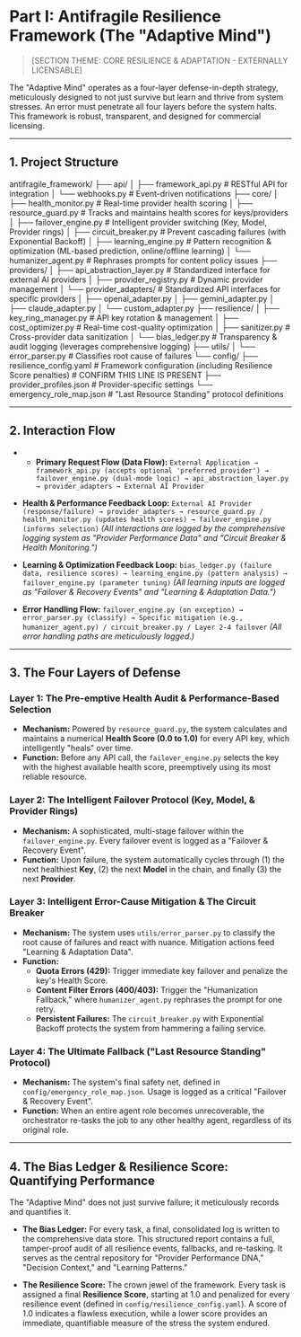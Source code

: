 # Part I: Antifragile Resilience Framework (The "Adaptive Mind")

> [SECTION THEME: CORE RESILIENCE & ADAPTATION - EXTERNALLY LICENSABLE]

The "Adaptive Mind" operates as a four-layer defense-in-depth strategy, meticulously designed to not just survive but learn and thrive from system stresses. An error must penetrate all four layers before the system halts. This framework is robust, transparent, and designed for commercial licensing.

---

## 1. Project Structure

antifragile_framework/
├── api/
│ ├── framework_api.py # RESTful API for integration
│ └── webhooks.py # Event-driven notifications
├── core/
│ ├── health_monitor.py # Real-time provider health scoring
│ ├── resource_guard.py # Tracks and maintains health scores for keys/providers
│ ├── failover_engine.py # Intelligent provider switching (Key, Model, Provider rings)
│ ├── circuit_breaker.py # Prevent cascading failures (with Exponential Backoff)
│ ├── learning_engine.py # Pattern recognition & optimization (ML-based prediction, online/offline learning)
│ └── humanizer_agent.py # Rephrases prompts for content policy issues
├── providers/
│ ├── api_abstraction_layer.py # Standardized interface for external AI providers
│ ├── provider_registry.py # Dynamic provider management
│ └── provider_adapters/ # Standardized API interfaces for specific providers
│ ├── openai_adapter.py
│ ├── gemini_adapter.py
│ ├── claude_adapter.py
│ └── custom_adapter.py
├── resilience/
│ ├── key_ring_manager.py # API key rotation & management
│ ├── cost_optimizer.py # Real-time cost-quality optimization
│ ├── sanitizer.py # Cross-provider data sanitization
│ └── bias_ledger.py # Transparency & audit logging (leverages comprehensive logging)
├── utils/
│ └── error_parser.py # Classifies root cause of failures
└── config/
├── resilience_config.yaml # Framework configuration (including Resilience Score penalties) # CONFIRM THIS LINE IS PRESENT
├── provider_profiles.json # Provider-specific settings
└── emergency_role_map.json # "Last Resource Standing" protocol definitions


---

## 2. Interaction Flow

-   -   **Primary Request Flow (Data Flow):**
    `External Application → framework_api.py (accepts optional 'preferred_provider') → failover_engine.py (dual-mode logic) → api_abstraction_layer.py → provider_adapters → External AI Provider`

-   **Health & Performance Feedback Loop:**
    `External AI Provider (response/failure) → provider_adapters → resource_guard.py / health_monitor.py (updates health scores) → failover_engine.py (informs selection)`
    *(All interactions are logged by the comprehensive logging system as "Provider Performance Data" and "Circuit Breaker & Health Monitoring.")*

-   **Learning & Optimization Feedback Loop:**
    `bias_ledger.py (failure data, resilience scores) → learning_engine.py (pattern analysis) → failover_engine.py (parameter tuning)`
    *(All learning inputs are logged as "Failover & Recovery Events" and "Learning & Adaptation Data.")*

-   **Error Handling Flow:**
    `failover_engine.py (on exception) → error_parser.py (classify) → Specific mitigation (e.g., humanizer_agent.py) / circuit_breaker.py / Layer 2-4 failover`
    *(All error handling paths are meticulously logged.)*

---

## 3. The Four Layers of Defense

### Layer 1: The Pre-emptive Health Audit & Performance-Based Selection
- **Mechanism:** Powered by `resource_guard.py`, the system calculates and maintains a numerical **Health Score (0.0 to 1.0)** for every API key, which intelligently "heals" over time.
- **Function:** Before any API call, the `failover_engine.py` selects the key with the highest available health score, preemptively using its most reliable resource.

### Layer 2: The Intelligent Failover Protocol (Key, Model, & Provider Rings)
- **Mechanism:** A sophisticated, multi-stage failover within the `failover_engine.py`. Every failover event is logged as a "Failover & Recovery Event".
- **Function:** Upon failure, the system automatically cycles through (1) the next healthiest **Key**, (2) the next **Model** in the chain, and finally (3) the next **Provider**.

### Layer 3: Intelligent Error-Cause Mitigation & The Circuit Breaker
- **Mechanism:** The system uses `utils/error_parser.py` to classify the root cause of failures and react with nuance. Mitigation actions feed "Learning & Adaptation Data".
- **Function:**
    - **Quota Errors (429):** Trigger immediate key failover and penalize the key's Health Score.
    - **Content Filter Errors (400/403):** Trigger the "Humanization Fallback," where `humanizer_agent.py` rephrases the prompt for one retry.
    - **Persistent Failures:** The `circuit_breaker.py` with Exponential Backoff protects the system from hammering a failing service.

### Layer 4: The Ultimate Fallback ("Last Resource Standing" Protocol)
- **Mechanism:** The system's final safety net, defined in `config/emergency_role_map.json`. Usage is logged as a critical "Failover & Recovery Event".
- **Function:** When an entire agent role becomes unrecoverable, the orchestrator re-tasks the job to any other healthy agent, regardless of its original role.

---

## 4. The Bias Ledger & Resilience Score: Quantifying Performance

The "Adaptive Mind" does not just survive failure; it meticulously records and quantifies it.

- **The Bias Ledger:** For every task, a final, consolidated log is written to the comprehensive data store. This structured report contains a full, tamper-proof audit of all resilience events, fallbacks, and re-tasking. It serves as the central repository for "Provider Performance DNA," "Decision Context," and "Learning Patterns."

- **The Resilience Score:** The crown jewel of the framework. Every task is assigned a final **Resilience Score**, starting at 1.0 and penalized for every resilience event (defined in `config/resilience_config.yaml`). A score of 1.0 indicates a flawless execution, while a lower score provides an immediate, quantifiable measure of the stress the system endured.